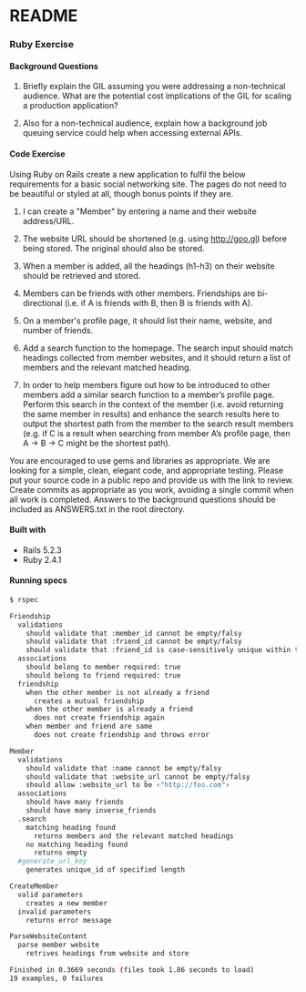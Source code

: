 # README

### Ruby Exercise
#### Background Questions
1. Briefly explain the GIL assuming you were addressing a non-technical audience. What are the potential cost implications of the GIL for scaling a production application?

2. Also for a non-technical audience, explain how a background job queuing service could help when accessing external APIs.

#### Code Exercise
Using Ruby on Rails create a new application to fulfil the below requirements for a basic social networking site. The pages do not need to be beautiful or styled at all, though bonus points if they are.

1. I can create a "Member" by entering a name and their website address/URL.

2. The website URL should be shortened (e.g. using http://goo.gl) before being stored. The original should also be stored.

3. When a member is added, all the headings (h1-h3) on their website should be retrieved and stored.

4. Members can be friends with other members. Friendships are bi-directional (i.e. if A is friends with B, then B is friends with A).

5. On a member's profile page, it should list their name, website, and number of friends.

6. Add a search function to the homepage. The search input should match headings collected from member websites, and it should return a list of members and the relevant matched heading.

7. In order to help members figure out how to be introduced to other members add a similar search function to a member’s profile page. Perform this search in the context of the member (i.e. avoid returning the same member in results) and enhance the search results here to output the shortest path from the member to the search result members (e.g. if C is a result when searching from member A’s profile page, then A -> B -> C might be the shortest path).

You are encouraged to use gems and libraries as appropriate. We are looking for a simple, clean, elegant code, and appropriate testing.
Please put your source code in a public repo and provide us with the link to review. Create commits as appropriate as you work, avoiding a single commit when all work is completed. Answers to the background questions should be included as ANSWERS.txt in the root directory.

#### Built with

* Rails 5.2.3
* Ruby 2.4.1

#### Running specs

```sh
$ rspec
```

```sh
Friendship
  validations
    should validate that :member_id cannot be empty/falsy
    should validate that :friend_id cannot be empty/falsy
    should validate that :friend_id is case-sensitively unique within the scope of :member_id
  associations
    should belong to member required: true
    should belong to friend required: true
  friendship
    when the other member is not already a friend
      creates a mutual friendship
    when the other member is already a friend
      does not create friendship again
    when member and friend are same
      does not create friendship and throws error

Member
  validations
    should validate that :name cannot be empty/falsy
    should validate that :website_url cannot be empty/falsy
    should allow :website_url to be ‹"http://foo.com"›
  associations
    should have many friends
    should have many inverse_friends
  .search
    matching heading found
      returns members and the relevant matched headings
    no matching heading found
      returns empty
  #generate_url_key
    generates unique_id of specified length

CreateMember
  valid parameters
    creates a new member
  invalid parameters
    returns error message

ParseWebsiteContent
  parse member website
    retrives headings from website and store

Finished in 0.3669 seconds (files took 1.86 seconds to load)
19 examples, 0 failures
```
